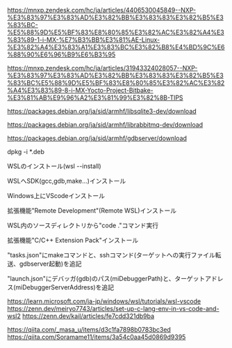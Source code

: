 https://mnxp.zendesk.com/hc/ja/articles/4406530045849--NXP-%E3%83%97%E3%83%AD%E3%82%BB%E3%83%83%E3%82%B5%E3%83%BC-%E5%88%9D%E5%BF%83%E8%80%85%E3%82%AC%E3%82%A4%E3%83%89-1-i-MX-%E7%B3%BB%E3%81%AE-Linux-%E3%82%A4%E3%83%A1%E3%83%BC%E3%82%B8%E4%BD%9C%E6%88%90%E6%96%B9%E6%B3%95

https://mnxp.zendesk.com/hc/ja/articles/31943324028057--NXP-%E3%83%97%E3%83%AD%E3%82%BB%E3%83%83%E3%82%B5%E3%83%BC%E5%88%9D%E5%BF%83%E8%80%85%E3%82%AC%E3%82%A4%E3%83%89-8-i-MX-Yocto-Project-Bitbake-%E3%81%AB%E9%96%A2%E3%81%99%E3%82%8B-TIPS

https://packages.debian.org/ja/sid/armhf/libsqlite3-dev/download

https://packages.debian.org/ja/sid/armhf/librabbitmq-dev/download

https://packages.debian.org/ja/sid/armhf/gdbserver/download

dpkg -i *.deb



WSLのインストール(wsl --install)

WSLへSDK(gcc,gdb,make...)インストール

Windows上にVScodeインストール

拡張機能"Remote Development"(Remote WSL)インストール

WSL内のソースディレクトリから"code ."コマンド実行

拡張機能"C/C++ Extension Pack"インストール

"tasks.json"にmakeコマンドと、sshコマンド(ターゲットへの実行ファイル転送、gdbserver起動)を追記

"launch.json"にデバッガ(gdb)のパス(miDebuggerPath)と、ターゲットアドレス(miDebuggerServerAddress)を追記

https://learn.microsoft.com/ja-jp/windows/wsl/tutorials/wsl-vscode
https://zenn.dev/meiryo7743/articles/set-up-c-lang-env-in-vs-code-and-wsl2
https://zenn.dev/kail/articles/fe7cdd321db9ba

https://qiita.com/_masa_u/items/d3c1fa7898b0783bc3ed
https://qiita.com/Soramame11/items/3a54c0aa45d0869d9395
